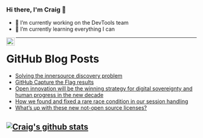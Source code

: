 ### Hi there, I'm Craig 👋

<!--
**CraigTeelFugro/CraigTeelFugro** is a ✨ _special_ ✨ repository because its `README.md` (this file) appears on your GitHub profile.

Here are some ideas to get you started:
-->

- 🔭 I’m currently working on the DevTools team
- 🌱 I’m currently learning everything I can

[<img align="left" alt="Craig Teel | LinkedIn" width="22px" src="https://cdn.jsdelivr.net/npm/simple-icons@v3/icons/linkedin.svg" />][linkedin]

---

# GitHub Blog Posts

<!-- BLOG-POST-LIST:START -->
- [Solving the innersource discovery problem](https://github.blog/2021-03-23-solving-the-innersource-discovery-problem/)
- [GitHub Capture the Flag results](https://github.blog/2021-03-22-github-ctf-results/)
- [Open innovation will be the winning strategy for digital sovereignty and human progress in the new decade](https://github.blog/2021-03-22-open-innovation-winning-strategy-digital-sovereignty-human-progress/)
- [How we found and fixed a rare race condition in our session handling](https://github.blog/2021-03-18-how-we-found-and-fixed-a-rare-race-condition-in-our-session-handling/)
- [What’s up with these new not-open source licenses?](https://github.blog/2021-03-18-whats-up-with-these-new-not-open-source-licenses/)
<!-- BLOG-POST-LIST:END -->

## [![Craig's github stats](https://github-readme-stats.vercel.app/api?username=craigteelfugro)](https://github.com/anuraghazra/github-readme-stats)


[linkedin]: https://linkedin.com/in/craig-teel-b8786771
